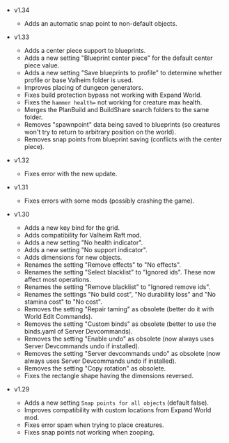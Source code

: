 - v1.34
  - Adds an automatic snap point to non-default objects.

- v1.33
  - Adds a center piece support to blueprints.
  - Adds a new setting "Blueprint center piece" for the default center piece value.
  - Adds a new setting "Save blueprints to profile" to determine whether profile or base Valheim folder is used.
  - Improves placing of dungeon generators.
  - Fixes build protection bypass not working with Expand World.
  - Fixes the `hammer health=` not working for creature max health.
  - Merges the PlanBuild and BuildShare search folders to the same folder.
  - Removes "spawnpoint" data being saved to blueprints (so creatures won't try to return to arbitrary position on the world).
  - Removes snap points from blueprint saving (conflicts with the center piece).

- v1.32
  - Fixes error with the new update.

- v1.31
  - Fixes errors with some mods (possibly crashing the game).

- v1.30
  - Adds a new key bind for the grid.
  - Adds compatibility for Valheim Raft mod.
  - Adds a new setting "No health indicator".
  - Adds a new setting "No support indicator".
  - Adds dimensions for new objects.
  - Renames the setting "Remove effects" to "No effects".
  - Renames the setting "Select blacklist" to "Ignored ids". These now affect most operations.
  - Renames the setting "Remove blacklist" to "Ignored remove ids".
  - Renames the settings "No build cost", "No durability loss" and "No stamina cost" to "No cost".
  - Removes the setting "Repair taming" as obsolete (better do it with World Edit Commands).
  - Removes the setting "Custom binds" as obsolete (better to use the binds.yaml of Server Devcommands).
  - Removes the setting "Enable undo" as obsolete (now always uses Server Devcommands undo if installed).
  - Removes the setting "Server devcommands undo" as obsolete (now always uses Server Devcommands undo if installed).
  - Removes the setting "Copy rotation" as obsolete.
  - Fixes the rectangle shape having the dimensions reversed.

- v1.29
  - Adds a new setting `Snap points for all objects` (default false).
  - Improves compatibility with custom locations from Expand World mod.
  - Fixes error spam when trying to place creatures.
  - Fixes snap points not working when zooping.

